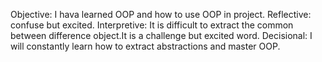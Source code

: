 Objective: I hava learned OOP and how to use OOP in project.
Reflective:  confuse but excited.
Interpretive: It is difficult to extract the common between difference object.It is a challenge but excited word.
Decisional: I will constantly learn how to extract abstractions and master OOP.